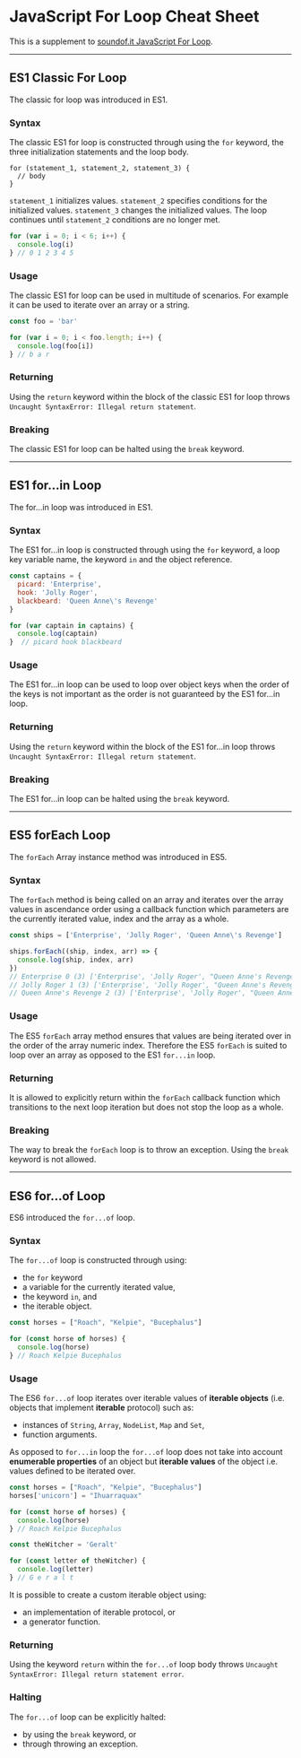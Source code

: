 # JavaScript For Loop Cheat Sheet
This is a supplement to [soundof.it JavaScript For Loop](https://soundof.it/javascript-for-loop).

---

## ES1 Classic For Loop
The classic for loop was introduced in ES1.

### Syntax
The classic ES1 for loop is constructed through using the `for` keyword, the three initialization statements and the loop body.
```
for (statement_1, statement_2, statement_3) {
  // body
}
```
`statement_1` initializes values. `statement_2` specifies conditions for the initialized values. `statement_3` changes the initialized values. The loop continues until `statement_2` conditions are no longer met.
```JavaScript
for (var i = 0; i < 6; i++) {
  console.log(i)
} // 0 1 2 3 4 5
```

### Usage
The classic ES1 for loop can be used in multitude of scenarios. For example it can be used to iterate over an array or a string.
```JavaScript
const foo = 'bar'

for (var i = 0; i < foo.length; i++) {
  console.log(foo[i])
} // b a r
```

### Returning
Using the `return` keyword within the block of the classic ES1 for loop throws `Uncaught SyntaxError: Illegal return statement`.

### Breaking
The classic ES1 for loop can be halted using the `break` keyword.

---

## ES1 for...in Loop
The for...in loop was introduced in ES1.

### Syntax
The ES1 for...in loop is constructed through using the `for` keyword, a loop key variable name, the keyword `in` and the object reference.

```JavaScript
const captains = {
  picard: 'Enterprise',
  hook: 'Jolly Roger',
  blackbeard: 'Queen Anne\'s Revenge'
}

for (var captain in captains) {
  console.log(captain)
}  // picard hook blackbeard
```

### Usage
The ES1 for...in loop can be used to loop over object keys when the order of the keys is not important as the order is not guaranteed by the ES1 for...in loop.

### Returning
Using the `return` keyword within the block of the ES1 for...in loop throws `Uncaught SyntaxError: Illegal return statement`.

### Breaking
The ES1 for...in loop can be halted using the `break` keyword.

---

## ES5 forEach Loop
The `forEach` Array instance method was introduced in ES5.

### Syntax
The `forEach` method is being called on an array and iterates over the array values in ascendance order using a callback function which parameters are the currently iterated value, index and the array as a whole.

```JavaScript
const ships = ['Enterprise', 'Jolly Roger', 'Queen Anne\'s Revenge']

ships.forEach((ship, index, arr) => {
  console.log(ship, index, arr)
})
// Enterprise 0 (3) ['Enterprise', 'Jolly Roger', "Queen Anne's Revenge"]
// Jolly Roger 1 (3) ['Enterprise', 'Jolly Roger', "Queen Anne's Revenge"]
// Queen Anne's Revenge 2 (3) ['Enterprise', 'Jolly Roger', "Queen Anne's Revenge"]
```

### Usage
The ES5 `forEach` array method ensures that values are being iterated over in the order of the array numeric index. Therefore the ES5 `forEach` is suited to loop over an array as opposed to the ES1 `for...in` loop.

### Returning
It is allowed to explicitly return within the `forEach` callback function which transitions to the next loop iteration but does not stop the loop as a whole.

### Breaking
The way to break the `forEach` loop is to throw an exception. Using the `break` keyword is not allowed.

---

## ES6 for...of Loop
ES6 introduced the `for...of` loop.

### Syntax
The `for...of` loop is constructed through using:
* the `for` keyword
* a variable for the currently iterated value,
* the keyword `in`, and
* the iterable object.

```JavaScript
const horses = ["Roach", "Kelpie", "Bucephalus"]

for (const horse of horses) {
  console.log(horse)
} // Roach Kelpie Bucephalus
```

### Usage
The ES6 `for...of` loop iterates over iterable values of **iterable objects** (i.e. objects that implement **iterable** protocol) such as:
* instances of `String`, `Array`, `NodeList`, `Map` and `Set`,
* function arguments.

As opposed to `for...in` loop the `for...of` loop does not take into account **enumerable properties** of an object but **iterable values** of the object i.e. values defined to be iterated over.

```JavaScript
const horses = ["Roach", "Kelpie", "Bucephalus"]
horses['unicorn'] = "Ihuarraquax"

for (const horse of horses) {
  console.log(horse)
} // Roach Kelpie Bucephalus

const theWitcher = 'Geralt'

for (const letter of theWitcher) {
  console.log(letter)
} // G e r a l t
```

It is possible to create a custom iterable object using:
* an implementation of iterable protocol, or
* a generator function.

### Returning
Using the keyword `return` within the `for...of` loop body throws `Uncaught SyntaxError: Illegal return statement error`.

### Halting
The `for...of` loop can be explicitly halted:
* by using the `break` keyword, or
* through throwing an exception.

